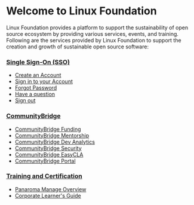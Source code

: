 # Welcome to Linux Foundation

Linux Foundation provides a platform to support the sustainability of open source ecosystem by providing various services, events, and training. Following are the services provided by Linux Foundation to support the creation and growth of sustainable open source software:

### [Single Sign-On \(SSO\)](sso/)

* [Create an Account](sso/create-an-account.md)
* [Sign in to your Account](sso/sign-in/)
* [Forgot Password](sso/forgot-password.md)
* [Have a question](sso/have-a-question.md)
* [Sign out](sso/log-out.md)

### [CommunityBridge](communitybridge/)

* [CommunityBridge Funding](communitybridge/communitybridge-funding/)
* [CommunityBridge Mentorship](communitybridge/communitybridge-mentorship/)
* [CommunityBridge Dev Analytics](communitybridge/dev-analytics/)
* [CommunityBridge Security](communitybridge/communitybridge-security/)
* [CommunityBridge EasyCLA](communitybridge/communitybridge-easycla/)
* [CommunityBridge  Portal](communitybridge/communitybridge-portal/)

### [Training and Certification](training-and-certification.md)

* [Panaroma Manage Overview]()
* [Corporate Learner's Guide]()

#### 

